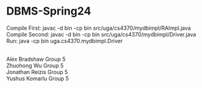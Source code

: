 # DBMS-Spring24

Compile First: javac -d bin -cp bin src/uga/cs4370/mydbimpl/RAImpl.java<br> 
Compile Second: javac -d bin -cp bin src/uga/cs4370/mydbimpl/Driver.java<br>
Run: java -cp bin uga.cs4370.mydbimpl.Driver<br> <br>

Alex Bradshaw Group 5 <br>
Zhuohong Wu Group 5 <br>
Jonathan Reizis Group 5 <br>
Yushus Komarlu Group 5
